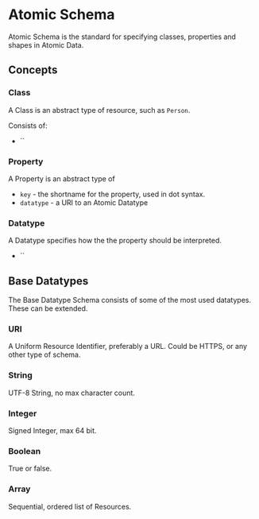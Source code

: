 # Atomic Schema

Atomic Schema is the standard for specifying classes, properties and shapes in Atomic Data.

## Concepts

### Class

A Class is an abstract type of resource, such as `Person`.

Consists of:

- ``

### Property

A Property is an abstract type of

- `key` - the shortname for the property, used in dot syntax.
- `datatype` - a URI to an Atomic Datatype

### Datatype

A Datatype specifies how the the property should be interpreted.

- ``

## Base Datatypes

The Base Datatype Schema consists of some of the most used datatypes.
These can be extended.

### URI

A Uniform Resource Identifier, preferably a URL.
Could be HTTPS, or any other type of schema.

### String

UTF-8 String, no max character count.

### Integer

Signed Integer, max 64 bit.

### Boolean

True or false.

### Array

Sequential, ordered list of Resources.
